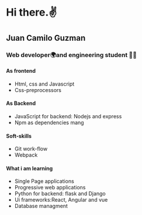 # Hi there.✌
## Juan Camilo Guzman
### Web developer🌍and engineering student 👨‍💻



#### As frontend
* Html, css and Javascript
* Css-preprocessors
#### As Backend
* JavaScript for backend: Nodejs and express
* Npm as dependencies mang
#### Soft-skills
* Git work-flow
* Webpack
 
#### What i am learning
* Single Page applications
* Progressive web applications
* Python for backend: flask and Django
* Ui frameworks:React, Angular and vue
* Database managment
